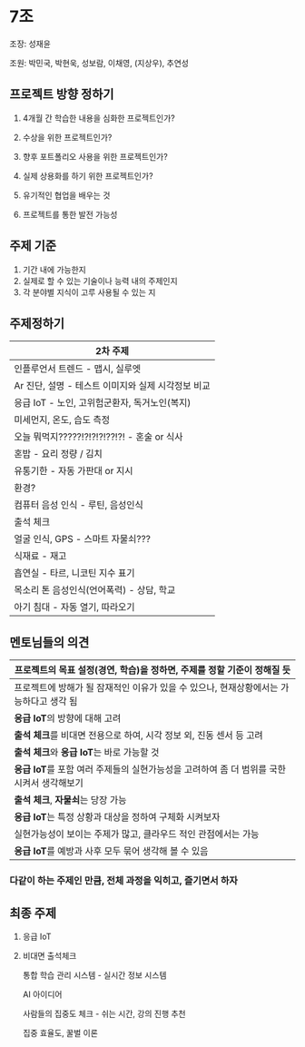 # 7조

조장: 성재윤

조원: 박민국, 박현욱, 성보람, 이채영, (지상우), 추연성



## 프로젝트 방향 정하기

1. 4개월 간 학습한 내용을 심화한 프로젝트인가?

2. 수상을 위한 프로젝트인가?
3. 향후 포트폴리오 사용을 위한 프로젝트인가?
4. 실제 상용화를 하기 위한 프로젝트인가?
5. 유기적인 협업을 배우는 것
6. 프로젝트를 통한 발전 가능성



## 주제 기준

1. 기간 내에 가능한지
2. 실제로 할 수 있는 기술이나 능력 내의 주제인지
3. 각 분야별 지식이 고루 사용될 수 있는 지



## 주제정하기

| 2차 주제                                           |
| -------------------------------------------------- |
| 인플루언서 트렌드 - 맵시, 실루엣                   |
| Ar 진단, 설명 - 테스트 이미지와 실제 시각정보 비교 |
| 응급 IoT - 노인, 고위험군환자, 독거노인(복지)      |
| 미세먼지, 온도, 습도 측정                          |
| 오늘 뭐먹지?????!?!?!?!??!?! - 혼술 or 식사        |
| 혼밥 - 요리 정량 / 김치                            |
| 유통기한 - 자동 가판대 or 지시                     |
| 환경?                                              |
| 컴퓨터 음성 인식 - 루틴,  음성인식                 |
| 출석 체크                                          |
| 얼굴 인식, GPS  - 스마트 자물쇠???                 |
| 식재료 - 재고                                      |
| 흡연실 - 타르, 니코틴 지수 표기                    |
| 목소리 톤 음성인식(언어폭력) - 상담, 학교          |
| 아기 침대 - 자동 열기, 따라오기                    |



## 멘토님들의 의견

| 프로젝트의 목표 설정(경연, 학습)을 정하면, 주제를 정할 기준이 정해질 듯 |
| ------------------------------------------------------------ |
| 프로젝트에 방해가 될 잠재적인 이유가 있을 수 있으나, 현재상황에서는 가능하다고 생각 됨 |
| **응급 IoT**의 방향에 대해 고려                              |
| **출석 체크**를 비대면 전용으로 하여, 시각 정보 외, 진동 센서 등 고려 |
| **출석 체크**와 **응급 IoT**는 바로 가능할 것                |
| **응급 IoT**를 포함 여러 주제들의 실현가능성을 고려하여 좀 더 범위를 국한시켜서 생각해보기 |
| **출석 체크**, **자물쇠**는 당장 가능                        |
| **응급 IoT**는 특정 상황과 대상을 정하여 구체화 시켜보자     |
| 실현가능성이 보이는 주제가 많고, 클라우드 적인 관점에서는 가능 |
| **응급 IoT**를 예방과 사후 모두 묶어 생각해 볼 수 있음       |



### 다같이 하는 주제인 만큼, 전체 과정을 익히고, 즐기면서 하자





## 최종 주제

1. 응급 IoT

2. 비대면 출석체크

   통합 학습 관리 시스템 - 실시간 정보 시스템

   AI 아이디어

   사람들의 집중도 체크 - 쉬는 시간, 강의 진행 추천

   집중 효율도, 꿀벌 이론